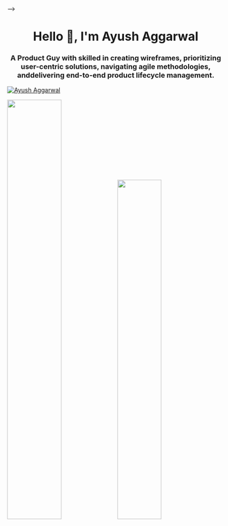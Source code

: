 <!-- - 👋 Hi, I’m @AyushAggarwal1 
- 👀 AI & ML enthusiastic
- 🌱 I’m currently learning DSA, Web Development
- 💞️ I’m looking to collaborate on ...
- 📫 Mail me on ayushaggarwal1136@gmail.com

Visit my Website - https://ayushaggarwalportfolio.netlify.app/


LinkedIn - https://www.linkedin.com/in/ayush-aggarwal-b19b891a0/
<!---
AyushAggarwal1/AyushAggarwal1 is a ✨ special ✨ repository because its `README.md` (this file) appears on your GitHub profile.
You can click the Preview link to take a look at your changes.
---> -->

<h1 align="center">Hello 👋, I'm Ayush Aggarwal</h1>
<h3 align="center">A Product Guy with skilled in creating wireframes, prioritizing user-centric solutions, navigating agile methodologies, anddelivering end-to-end product lifecycle management.</h3>

<p align="left"> <a href="https://github.com/ryo-ma/github-profile-trophy"><img src="https://github-profile-trophy.vercel.app/?username=AyushAggarwal1" alt="Ayush Aggarwal" /></a> </p>

<img width="50%"  src="https://github-readme-stats.vercel.app/api?username=AyushAggarwal1&count_private=true&show_icons=true&include_all_commits=false&hide_border=true&hide_title=true" />
<img width="45%"  src="https://github-readme-streak-stats.herokuapp.com/?user=AyushAggarwal1&hide_border=true" />
<!-- <a href="https://ultralytics.com/"><img width="900" src="https://github.com/ultralytics/assets/raw/main/im/banner-ultralytics-github.png"></a> -->
